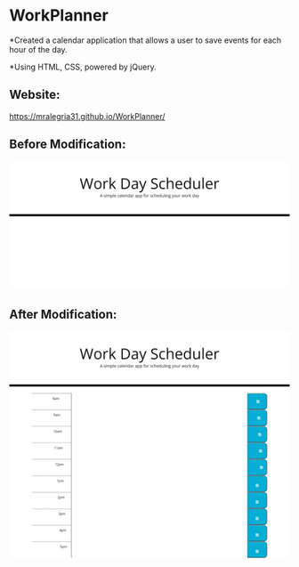 # WorkPlanner
*Created a calendar application that allows a user to save events for each hour of the day.

*Using HTML, CSS, powered by jQuery.

## Website: 
 https://mralegria31.github.io/WorkPlanner/

 ## Before Modification:
![Alt text](images/screencapture-mralegria31-github-io-WorkPlanner-2022-01-23-18_04_49.png)

## After Modification:
![Alt text](images/screencapture-127-0-0-1-5500-index-html-2022-01-23-20_09_51.png)


